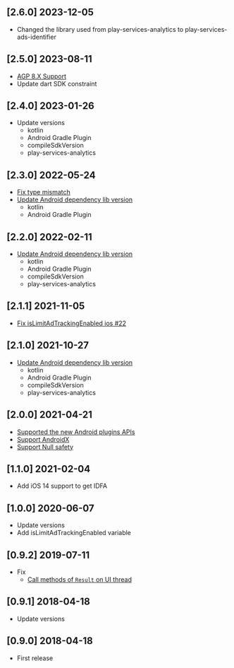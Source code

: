 ## [2.6.0] 2023-12-05

* Changed the library used from play-services-analytics to play-services-ads-identifier


## [2.5.0] 2023-08-11

* [AGP 8.X Support](https://github.com/operando/advertising_id/pull/37)
* Update dart SDK constraint


## [2.4.0] 2023-01-26

* Update versions
  * kotlin
  * Android Gradle Plugin
  * compileSdkVersion
  * play-services-analytics

## [2.3.0] 2022-05-24

* [Fix type mismatch](https://github.com/operando/advertising_id/pull/30)
* [Update Android dependency lib version](https://github.com/operando/advertising_id/pull/31)
  * kotlin
  * Android Gradle Plugin

## [2.2.0] 2022-02-11

* [Update Android dependency lib version](https://github.com/operando/advertising_id/pull/26)
  * kotlin
  * Android Gradle Plugin
  * compileSdkVersion
  * play-services-analytics

## [2.1.1] 2021-11-05

* [Fix isLimitAdTrackingEnabled ios #22](https://github.com/operando/advertising_id/pull/22)


## [2.1.0] 2021-10-27

* [Update Android dependency lib version](https://github.com/operando/advertising_id/pull/18)
  * kotlin
  * Android Gradle Plugin
  * compileSdkVersion
  * play-services-analytics

## [2.0.0] 2021-04-21

* [Supported the new Android plugins APIs](https://github.com/operando/advertising_id/pull/7)
* [Support AndroidX](https://github.com/operando/advertising_id/pull/11)
* [Support Null safety](https://github.com/operando/advertising_id/pull/12) 

## [1.1.0] 2021-02-04

* Add iOS 14 support to get IDFA

## [1.0.0] 2020-06-07

* Update versions
* Add isLimitAdTrackingEnabled variable

## [0.9.2] 2019-07-11

* Fix
  * [Call methods of `Result` on UI thread](https://github.com/operando/advertising_id/pull/3)

## [0.9.1] 2018-04-18

* Update versions

## [0.9.0] 2018-04-18

* First release
